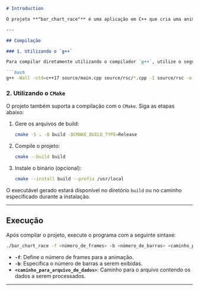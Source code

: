 ```markdown
# Introduction

O projeto **"bar_chart_race"** é uma aplicação em C++ que cria uma animação de gráfico de barras a partir de um conjunto de dados. O programa lê os dados de um arquivo de entrada, processa e armazena essas informações na memória, e então gera uma animação que mostra a evolução dos dados ao longo do tempo. A aplicação permite a personalização de parâmetros, como o número de frames e o número de barras exibidas na animação, proporcionando uma visualização dinâmica e interativa dos dados.

---

## Compilação

### 1. Utilizando o `g++`

Para compilar diretamente utilizando o compilador `g++`, utilize o seguinte comando:

```bash
g++ -Wall -std=c++17 source/main.cpp source/rsc/*.cpp -I source/rsc -o bar_chart_race
```

### 2. Utilizando o `CMake`

O projeto também suporta a compilação com o `CMake`. Siga as etapas abaixo:

1. Gere os arquivos de build:
   ```bash
   cmake -S . -B build -DCMAKE_BUILD_TYPE=Release
   ```

2. Compile o projeto:
   ```bash
   cmake --build build
   ```

3. Instale o binário (opcional):
   ```bash
   cmake --install build --prefix /usr/local
   ```

O executável gerado estará disponível no diretório `build` ou no caminho especificado durante a instalação.

---

## Execução

Após compilar o projeto, execute o programa com a seguinte sintaxe:

```bash
./bar_chart_race -f <número_de_frames> -b <número_de_barras> <caminho_para_arquivo_de_dados>
```

- **`-f`**: Define o número de frames para a animação.
- **`-b`**: Especifica o número de barras a serem exibidas.
- **`<caminho_para_arquivo_de_dados>`**: Caminho para o arquivo contendo os dados a serem processados.

---
```
